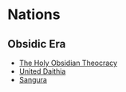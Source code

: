 # Nations

<meta property="og:description" content="Nations of Abrecis throughout history.">

## Obsidic Era

- [The Holy Obsidian Theocracy](holy-obsidian-theocracy.md)
- [United Daithia](united-daithia.md)
- [Sangura](sangura.md)